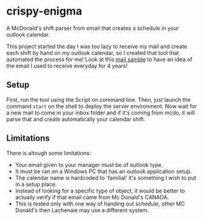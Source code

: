 # crispy-enigma
A McDonald's shift parser from email that creates a schedule in your outlook calendar.

This project started the day I was too lazy to receive my mail and create each shift by hand on my outlook calendar, so I created that tool that automated the process for me! Look at this [mail sample](SampleMail.txt) to have an idea of the email I used to receive everyday for 4 years!

## Setup
First, run the tool using the Script on command line. Then, just launch the command `start` on the shell to deploy the server environment. Now wait for a new mail to come in your inbox folder and if it's coming from mcdo, it will parse that and create automatically your calendar shift.


## Limitations
There is altough some limitations:
 - Your email given to your manager must be of outlook type.
 - It must be ran on a Windows PC that has an outlook application setup.
 - The calendar name is hardcoded to 'familial' it's something I wish to put in a setup place.
 - Instead of looking for a specific type of object, it would be better to actually verify if that email came from Mc Donald's CANADA.
 - This is tested only with one way of handing out schedule, other MC Donald's then Lachenaie may use a different system.

